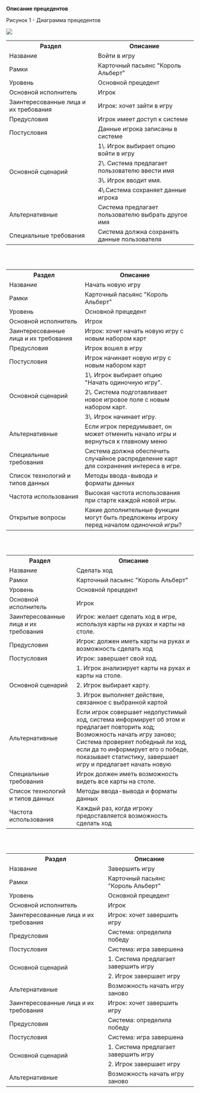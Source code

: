**Описание прецедентов**

Рисунок 1 - Диаграмма прецедентов

![](images/diagramm.png)


<table><tr><th>Раздел</th><th>Описание</th></tr>
<tr><td>Название</td><td>Войти в игру</td></tr>
<tr><td>Рамки</td><td>  Карточный пасьянс "Король Альберт"</td></tr>
<tr><td>Уровень</td><td>Основной прецедент</td></tr>
<tr><td>Основной исполнитель</td><td>Игрок</td></tr>
<tr><td>Заинтересованные лица и их требования</td><td>Игрок: хочет зайти в игру</td></tr>
<tr><td>Предусловия</td><td>Игрок имеет доступ к системе</td></tr>
<tr><td>Постусловия</td><td>Данные игрока записаны в системе</td></tr>
<tr><td rowspan="4">Основной сценарий</td><td>1\. Игрок выбирает опцию войти в игру</td></tr>
<tr><td>2\. Система предлагает пользователю ввести   имя</td></tr>
<tr><td>3\. Игрок вводит имя.</td></tr>
<tr><td>4\.Система сохраняет данные игрока</td></tr>
<tr><td>Альтернативные</td><td> Система предлагает пользователю выбрать другое имя</td></tr>
<tr><td>Специальные требования</td><td>Система должна сохранять данные пользователя</td></tr>
</table>
<br>
<br>
<table><tr><th>Раздел</th><th>Описание</th></tr>
<tr><td>Название</td><td>Начать новую игру</td></tr>
<tr><td>Рамки</td><td> Карточный пасьянс "Король Альберт"</td></tr>
<tr><td>Уровень</td><td>Основной прецедент</td></tr>
<tr><td>Основной исполнитель</td><td>Игрок</td></tr>
<tr><td>Заинтересованные лица и их требования</td><td>Игрок: хочет начать новую игру с новым набором карт</td></tr>
<tr><td>Предусловия</td><td>Игрок вошел в игру</td></tr>
<tr><td>Постусловия</td><td>Игрок начинает новую игру с новым набором карт</td></tr>
<tr><td rowspan="3">Основной сценарий</td><td>1\. Игрок выбирает опцию "Начать одиночную игру".</td></tr>
<tr><td>2\. Система подготавливает новое игровое поле с новым набором карт.</td></tr>
<tr><td>3\. Игрок начинает игру.</td></tr>
<tr><td>Альтернативные</td><td>Если игрок передумывает, он может отменить начало игры и вернуться к главному меню</td></tr>
<tr><td>Специальные требования</td><td>Система должна обеспечить случайное распределение карт для сохранения интереса в игре.</td></tr>
<tr><td>Список технологий и типов данных</td><td>Методы ввода-вывода и форматы данных</td></tr>
<tr><td>Частота использования</td><td>Высокая частота использования при старте каждой новой игры.</td></tr>
<tr><td rowspan="2">Открытые вопросы</td><td rowspan="2"> Какие дополнительные функции могут быть предложены игроку перед началом одиночной игры?</td></tr>
<tr><td valign="bottom"></td></tr>
</table>
<br>
<br>
<table>
<tr><th>Раздел</th><th>Описание</th></tr>
<tr><td>Название</td><td> Сделать ход</td></tr>
<tr><td>Рамки</td><td> Карточный пасьянс "Король Альберт"</td></tr>
<tr><td>Уровень</td><td>Основной прецедент</td></tr>
<tr><td>Основной исполнитель</td><td> Игрок</td></tr>
<tr><td>Заинтересованные лица и их требования</td><td> Игрок: желает сделать ход в игре, используя карты на руках и карты на столе.</td></tr>
<tr><td>Предусловия</td><td> Игрок: должен иметь карты на руках и возможность сделать ход</td></tr>
<tr><td>Постусловия</td><td> Игрок: завершает свой ход.</td></tr>
<tr><td rowspan="3">Основной сценарий</td><td> 1. Игрок анализирует карты на руках и карты на столе.</td></tr>
<tr><td> 2. Игрок выбирает карту.</td></tr>
<tr><td> 3. Игрок выполняет действие, связанное с выбранной картой </td></tr>
<tr><td>Альтернативные</td><td> Если игрок совершает недопустимый ход, система информирует об этом и предлагает повторить ход; Возможность начать игру заново; Система проверяет победный ли ход, если да то информирует его о победе, показывает статистику, завершает игру и предлагает начать новую</td></tr>
<tr><td>Специальные требования</td><td> Игрок должен иметь возможность видеть все карты на столе.</td></tr>
<tr><td>Список технологий и типов данных</td><td>Методы ввода-вывода и форматы данных</td></tr>
<tr><td>Частота использования</td><td>Каждый раз, когда игроку предоставляется возможность сделать ход</td></tr>
</table>
<br>
<br>
<table>
<tr><th>Раздел</th><th>Описание</th></tr>
<tr><td>Название</td><td> Завершить игру</td></tr>
<tr><td>Рамки</td><td> Карточный пасьянс "Король Альберт"</td></tr>
<tr><td>Уровень</td><td>Основной прецедент</td></tr>
<tr><td>Основной исполнитель</td><td> Игрок</td></tr>
<tr><td>Заинтересованные лица и их требования</td><td> Игрок: хочет завершить игру</td></tr>
<tr><td>Предусловия</td><td> Система: определила победу</td></tr>
<tr><td>Постусловия</td><td> Система: игра завершена</td></tr>
<tr><td rowspan="2">Основной сценарий</td><td> 1. Система предлагает завершить игру</td></tr>
<tr><td> 2. Игрок завершает игру</td></tr>
<tr><td>Альтернативные</td><td>Возможность начать игру заново</td></tr>
<tr><td>Заинтересованные лица и их требования</td><td valign="bottom"> Игрок: хочет завершить игру</td></tr>
<tr><td>Предусловия</td><td valign="bottom"> Система: определила победу</td></tr>
<tr><td>Постусловия</td><td valign="bottom"> Система: игра завершена</td></tr>
<tr><td rowspan="2">Основной сценарий</td><td valign="bottom"> 1. Система предлагает завершить игру</td></tr>
<tr><td valign="bottom"> 2. Игрок завершает игру</td></tr>
<tr><td>Альтернативные</td><td>Возможность начать игру заново</td></tr>
</table>

